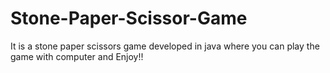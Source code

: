 # Stone-Paper-Scissor-Game
It is a stone paper scissors game developed in java where you can play the game with computer and Enjoy!!
